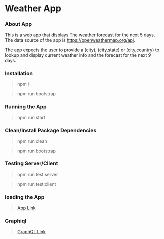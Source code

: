 # Weather App

### About App

This is a web app that displays The weather forecast for the next 5 days. The data source of the app is https://openweathermap.org/api.

The app expects the user to provide a (city), (city,state) or (city,country) to lookup and display current weather info and the forecast for the next 9 days.

### Installation

> npm i

> npm run bootstrap

### Running the App

> npm run start

### Clean/Install Package Dependencies

> npm run clean

> npm run bootstrap

### Testing Server/Client

> npm run test:server

> npm run test:client

### loading the App

> [App Link](http://localhost:3000)

### Graphiql

> [GraphQL Link](<http://localhost:8080/graphql?operationName=getFutureForecast&query=query%20getFutureForecast(%24lat%3A%20Float%2C%20%24lon%3A%20Float%2C%20%24unit%3A%20String)%20%7B%0A%20%20forecast(lat%3A%20%24lat%2C%20lon%3A%20%24lon%2C%20unit%3A%20%24unit)%20%7B%0A%20%20%20%20id%0A%20%20%20%20dt%0A%20%20%20%20main%0A%20%20%20%20isCurrent%0A%20%20%20%20description%0A%20%20%20%20icon%0A%20%20%20%20tempNow%0A%20%20%20%20feelsLikeNow%0A%20%20%20%20tempDay%0A%20%20%20%20tempNight%0A%20%20%20%20feelsLikeDay%0A%20%20%20%20feelsLikeNight%0A%20%20%20%20feelsLikeNow%0A%20%20%20%20windSpeed%0A%20%20%20%20humidity%0A%20%20%7D%0A%7D%0A%0Aquery%20getLatLong(%24city%3A%20String!%2C%20%24state%3A%20String)%20%7B%0A%20%20%20%20coordinates(city%3A%20%24city%2C%20state%3A%20%24state)%20%7B%0A%20%20%20%20%20%20%20%20lat%0A%20%20%20%20%20%20%20%20lon%0A%20%20%20%20%20%20%20%20city%0A%20%20%20%20%7D%0A%7D%0A&variables=%7B%0A%20%20%22lat%22%3A%2041.878113%2C%0A%20%20%22lon%22%3A%20-87.629799%2C%0A%20%20%22unit%22%3A%20%22metric%22%2C%0A%20%20%22city%22%3A%20%22chicago%22%0A%7D>)
